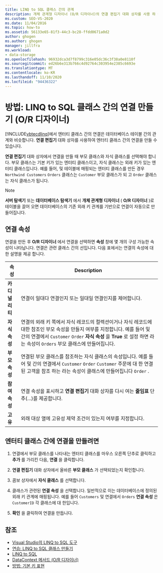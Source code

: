 ```yaml
---
title: LINQ to SQL 클래스 간의 관계
description: 개체 관계형 디자이너 (O/R 디자이너)의 연결 편집기 대화 상자를 사용 하 여 LINQ to SQL 엔터티 클래스 간의 연결을 만듭니다.
ms.custom: SEO-VS-2020
ms.date: 11/04/2016
ms.topic: how-to
ms.assetid: 56133e65-81f3-44c3-bc28-ffdd0671a0d2
author: ghogen
ms.author: ghogen
manager: jillfra
ms.workload:
- data-storage
ms.openlocfilehash: 96932dca3d7f8799c316e05dc36c3f38a0e8110f
ms.sourcegitcommit: ed26b6e313b766c4d92764c303954e2385c6693e
ms.translationtype: MT
ms.contentlocale: ko-KR
ms.lasthandoff: 11/10/2020
ms.locfileid: "94436322"
---
```

# <a name="how-to-create-an-association-between-linq-to-sql-classes-or-designer"></a>방법: LINQ to SQL 클래스 간의 연결 만들기 (O/R 디자이너)
[!INCLUDE[vbtecdlinq](../data-tools/includes/vbtecdlinq_md.md)]에서 엔터티 클래스 간의 연결은 데이터베이스 테이블 간의 관계와 비슷합니다. **연결 편집기** 대화 상자를 사용하여 엔터티 클래스 간의 연결을 만들 수 있습니다.

**연결 편집기** 대화 상자에서 연결을 만들 때 부모 클래스와 자식 클래스를 선택해야 합니다. 부모 클래스는 기본 키가 있는 엔터티 클래스이고, 자식 클래스는 외래 키가 있는 엔터티 클래스입니다. 예를 들어, 및 테이블에 매핑되는 엔터티 클래스를 만든 경우 `Northwind Customers` `Orders` 클래스는 `Customer` 부모 클래스가 되 고 `Order` 클래스는 자식 클래스가 됩니다.

> [!NOTE]
> **서버 탐색기** 또는 **데이터베이스 탐색기** 에서 **개체 관계형 디자이너** ( **O/R 디자이너** )로 테이블을 끌어 오면 데이터베이스의 기존 외래 키 관계를 기반으로 연결이 자동으로 만들어집니다.

## <a name="association-properties"></a>연결 속성
연결을 만든 후 **O/R 디자이너** 에서 연결을 선택하면 **속성** 창에 몇 개의 구성 가능한 속성이 나타납니다. 연결은 관련 클래스 간의 선입니다. 다음 표에서는 연결의 속성에 대 한 설명을 제공 합니다.

|속성|Description|
|--------------|-----------------|
|**카디널리티**|연결이 일대다 연결인지 또는 일대일 연결인지를 제어합니다.|
|**자식 속성**|연결의 외래 키 쪽에서 자식 레코드의 컬렉션이거나 자식 레코드에 대한 참조인 부모 속성을 만들지 여부를 지정합니다. 예를 들어 및 간의 연결에서 `Customer` `Order` **자식 속성** 을 **True** 로 설정 하면 라는 속성이 `Orders` 부모 클래스에 만들어집니다.|
|**부모 속성**|연결된 부모 클래스를 참조하는 자식 클래스의 속성입니다. 예를 들어 및 간의 연결에서 `Customer` `Order` `Customer` 주문에 대 한 연결 된 고객을 참조 하는 라는 속성이 클래스에 만들어집니다 `Order` .|
|**참여 속성**|연결 속성을 표시하고 **연결 편집기** 대화 상자를 다시 여는 **줄임표** 단추(...)를 제공합니다.|
|**고유**|외래 대상 열에 고유성 제약 조건이 있는지 여부를 지정합니다.|

## <a name="to-create-an-association-between-entity-classes"></a>엔터티 클래스 간에 연결을 만들려면

1. 연결에서 부모 클래스를 나타내는 엔터티 클래스를 마우스 오른쪽 단추로 클릭하고 **추가** 를 가리킨 다음, **연결** 을 클릭합니다.

2. **연결 편집기** 대화 상자에서 올바른 **부모 클래스** 가 선택되었는지 확인합니다.

3. 콤보 상자에서 **자식 클래스** 를 선택합니다.

4. 클래스가 관련된 **연결 속성** 을 선택합니다. 일반적으로 이는 데이터베이스에 정의된 외래 키 관계에 매핑됩니다. 예를 들어 `Customers` 및 연결에서 `Orders` **연결 속성** 은 `CustomerID` 각 클래스에 대 한입니다.

5. **확인** 을 클릭하여 연결을 만듭니다.

## <a name="see-also"></a>참조

- [Visual Studio의 LINQ to SQL 도구](../data-tools/linq-to-sql-tools-in-visual-studio2.md)
- [연습: LINQ to SQL 클래스 만들기](how-to-create-linq-to-sql-classes-mapped-to-tables-and-views-o-r-designer.md)
- [LINQ to SQL](/dotnet/framework/data/adonet/sql/linq/index)
- [DataContext 메서드 (O/R 디자이너)](../data-tools/datacontext-methods-o-r-designer.md)
- [방법: 기본 키 표현](/dotnet/framework/data/adonet/sql/linq/how-to-represent-primary-keys)

